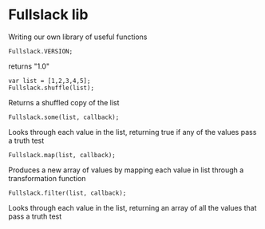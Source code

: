 # Fullslack lib

Writing our own library of useful functions

```
Fullslack.VERSION;
```
returns "1.0"

```
var list = [1,2,3,4,5];
Fullslack.shuffle(list);
```

Returns a shuffled copy of the list

```
Fullslack.some(list, callback);
```

Looks through each value in the list, returning true if any of the values pass a truth test

```
Fullslack.map(list, callback);
```

Produces a new array of values by mapping each value in list through a transformation function

```
Fullslack.filter(list, callback);
```

Looks through each value in the list, returning an array of all the values that pass a truth test
